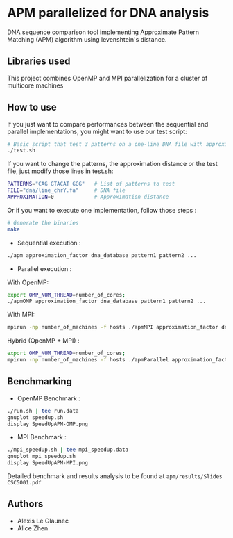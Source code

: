 # APM parallelized for DNA analysis
DNA sequence comparison tool implementing Approximate Pattern Matching (APM) algorithm using levenshtein's distance.

## Libraries used
This project combines OpenMP and MPI parallelization for a cluster of multicore machines

## How to use

If you just want to compare performances between the sequential and parallel implementations, you might want to use our test script:
```bash
# Basic script that test 3 patterns on a one-line DNA file with approximation distance of 0
./test.sh
```
If you want to change the patterns, the approximation distance or the test file, just modify those lines in test.sh:
```bash
PATTERNS="CAG GTACAT GGG"   # List of patterns to test
FILE="dna/line_chrY.fa"     # DNA file
APPROXIMATION=0             # Approximation distance
```

Or if you want to execute one implementation, follow those steps  :
```bash
# Generate the binaries
make
```

- Sequential execution :
```bash
./apm approximation_factor dna_database pattern1 pattern2 ...
```
- Parallel execution :

With OpenMP:
```bash
export OMP_NUM_THREAD=number_of_cores;
./apmOMP approximation_factor dna_database pattern1 pattern2 ...
```
With MPI:
```bash
mpirun -np number_of_machines -f hosts ./apmMPI approximation_factor dna_database pattern1 pattern2 ...
```

Hybrid (OpenMP + MPI) : 

```bash
export OMP_NUM_THREAD=number_of_cores;
mpirun -np number_of_machines -f hosts ./apmParallel approximation_factor dna_database pattern1 pattern2 ...
```


## Benchmarking

- OpenMP Benchmark :

```bash
./run.sh | tee run.data
gnuplot speedup.sh
display SpeedUpAPM-OMP.png
```

- MPI Benchmark :

```bash
./mpi_speedup.sh | tee mpi_speedup.data
gnuplot mpi_speedup.sh
display SpeedUpAPM-MPI.png
```

Detailed benchmark and results analysis to be found at ```apm/results/Slides CSC5001.pdf```


## Authors
- Alexis Le Glaunec
- Alice Zhen
